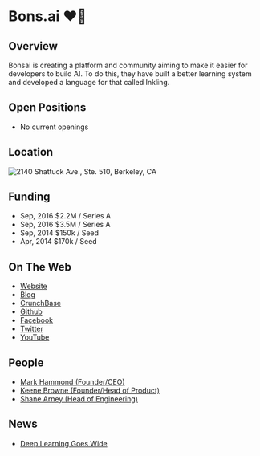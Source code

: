 # Bons.ai ❤️🤖

## Overview
Bonsai is creating a platform and community aiming to make it easier for developers to build AI. To do this, they have built a better learning system and developed a language for that called Inkling.

## Open Positions
+ No current openings

## Location
![2140 Shattuck Ave., Ste. 510, Berkeley, CA](https://maps.googleapis.com/maps/api/staticmap?center=2140+Shattuck+Ave.,+Ste.+510,+Berkeley,+CA&zoom=13&scale=false&size=600x300&maptype=roadmap&format=png&visual_refresh=true&markers=size:mid%7Ccolor:0xff0000%7Clabel:%7C2140+Shattuck+ave.+Berkeley,+Ca)  

## Funding
+ Sep, 2016	$2.2M / Series A
+ Sep, 2016	$3.5M / Series A
+ Sep, 2014	$150k / Seed
+ Apr, 2014	$170k / Seed

## On The Web
+ [Website](http://bons.ai)
+ [Blog](http://bons.ai/blog)
+ [CrunchBase](https://www.crunchbase.com/organization/bonsai-ai)
+ [Github](https://github.com/BonsaiAI)
+ [Facebook](https://www.facebook.com/bonsaiAI/)
+ [Twitter](https://twitter.com/bonsaiai)
+ [YouTube](https://www.youtube.com/channel/UCmAzclDAW1n9hHvoUyrWPcg)

## People
+ [Mark Hammond (Founder/CEO)](https://www.linkedin.com/in/markisaachammond)
+ [Keene Browne (Founder/Head of Product)](https://www.linkedin.com/in/keenbrowne)
+ [Shane Arney (Head of Engineering)](https://www.linkedin.com/in/shanearney)

## News
+ [Deep Learning Goes Wide](https://backchannel.com/you-too-can-become-a-machine-learning-rock-star-no-phd-necessary-107a1624d96b#.2163i2hmz)
